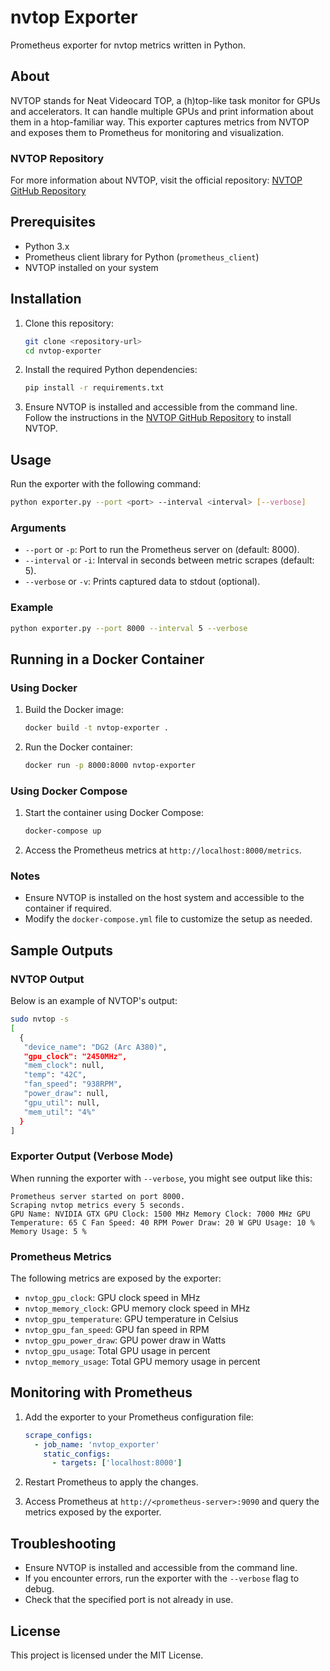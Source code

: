 # nvtop Exporter

Prometheus exporter for nvtop metrics written in Python.

## About

NVTOP stands for Neat Videocard TOP, a (h)top-like task monitor for GPUs and accelerators. It can handle multiple GPUs and print information about them in a htop-familiar way. This exporter captures metrics from NVTOP and exposes them to Prometheus for monitoring and visualization.

### NVTOP Repository
For more information about NVTOP, visit the official repository: [NVTOP GitHub Repository](https://github.com/Syllo/nvtop)

## Prerequisites

- Python 3.x
- Prometheus client library for Python (`prometheus_client`)
- NVTOP installed on your system

## Installation

1. Clone this repository:
   ```bash
   git clone <repository-url>
   cd nvtop-exporter
   ```

2. Install the required Python dependencies:
   ```bash
   pip install -r requirements.txt
   ```

3. Ensure NVTOP is installed and accessible from the command line. Follow the instructions in the [NVTOP GitHub Repository](https://github.com/Syllo/nvtop) to install NVTOP.

## Usage

Run the exporter with the following command:
```bash
python exporter.py --port <port> --interval <interval> [--verbose]
```

### Arguments
- `--port` or `-p`: Port to run the Prometheus server on (default: 8000).
- `--interval` or `-i`: Interval in seconds between metric scrapes (default: 5).
- `--verbose` or `-v`: Prints captured data to stdout (optional).

### Example
```bash
python exporter.py --port 8000 --interval 5 --verbose
```

## Running in a Docker Container

### Using Docker
1. Build the Docker image:
   ```bash
   docker build -t nvtop-exporter .
   ```

2. Run the Docker container:
   ```bash
   docker run -p 8000:8000 nvtop-exporter
   ```

### Using Docker Compose
1. Start the container using Docker Compose:
   ```bash
   docker-compose up
   ```

2. Access the Prometheus metrics at `http://localhost:8000/metrics`.

### Notes
- Ensure NVTOP is installed on the host system and accessible to the container if required.
- Modify the `docker-compose.yml` file to customize the setup as needed.

## Sample Outputs

### NVTOP Output
Below is an example of NVTOP's output:
```bash
sudo nvtop -s
[
  {
   "device_name": "DG2 (Arc A380)",
   "gpu_clock": "2450MHz",
   "mem_clock": null,
   "temp": "42C",
   "fan_speed": "938RPM",
   "power_draw": null,
   "gpu_util": null,
   "mem_util": "4%"
  }
]
```

### Exporter Output (Verbose Mode)
When running the exporter with `--verbose`, you might see output like this:
```
Prometheus server started on port 8000.
Scraping nvtop metrics every 5 seconds.
GPU Name: NVIDIA GTX GPU Clock: 1500 MHz Memory Clock: 7000 MHz GPU Temperature: 65 C Fan Speed: 40 RPM Power Draw: 20 W GPU Usage: 10 % Memory Usage: 5 %
```

### Prometheus Metrics
The following metrics are exposed by the exporter:
- `nvtop_gpu_clock`: GPU clock speed in MHz
- `nvtop_memory_clock`: GPU memory clock speed in MHz
- `nvtop_gpu_temperature`: GPU temperature in Celsius
- `nvtop_gpu_fan_speed`: GPU fan speed in RPM
- `nvtop_gpu_power_draw`: GPU power draw in Watts
- `nvtop_gpu_usage`: Total GPU usage in percent
- `nvtop_memory_usage`: Total GPU memory usage in percent

## Monitoring with Prometheus

1. Add the exporter to your Prometheus configuration file:
   ```yaml
   scrape_configs:
     - job_name: 'nvtop_exporter'
       static_configs:
         - targets: ['localhost:8000']
   ```

2. Restart Prometheus to apply the changes.

3. Access Prometheus at `http://<prometheus-server>:9090` and query the metrics exposed by the exporter.

## Troubleshooting

- Ensure NVTOP is installed and accessible from the command line.
- If you encounter errors, run the exporter with the `--verbose` flag to debug.
- Check that the specified port is not already in use.

## License
This project is licensed under the MIT License.